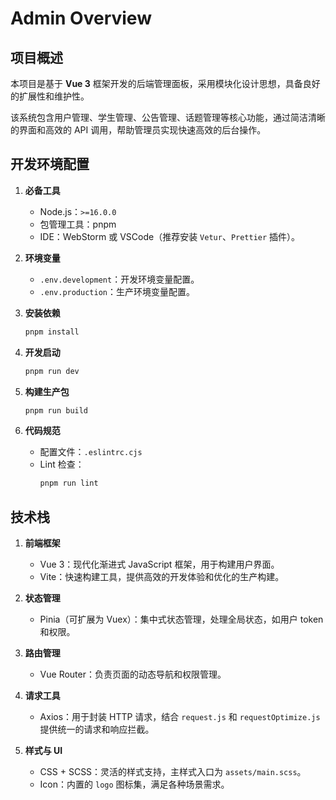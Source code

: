 # Admin Overview

## 项目概述

本项目是基于 **Vue 3** 框架开发的后端管理面板，采用模块化设计思想，具备良好的扩展性和维护性。

该系统包含用户管理、学生管理、公告管理、话题管理等核心功能，通过简洁清晰的界面和高效的 API 调用，帮助管理员实现快速高效的后台操作。

## 开发环境配置

1. **必备工具**
    - Node.js：`>=16.0.0`
    - 包管理工具：pnpm
    - IDE：WebStorm 或 VSCode（推荐安装 `Vetur`、`Prettier` 插件）。

2. **环境变量**
    - `.env.development`：开发环境变量配置。
    - `.env.production`：生产环境变量配置。

3. **安装依赖**
   ```bash
   pnpm install
   ```

4. **开发启动**
   ```bash
   pnpm run dev
   ```

5. **构建生产包**
   ```bash
   pnpm run build
   ```

6. **代码规范**
    - 配置文件：`.eslintrc.cjs`
    - Lint 检查：
      ```bash
      pnpm run lint
      ```

## 技术栈

1. **前端框架**
    - Vue 3：现代化渐进式 JavaScript 框架，用于构建用户界面。
    - Vite：快速构建工具，提供高效的开发体验和优化的生产构建。

2. **状态管理**
    - Pinia（可扩展为 Vuex）：集中式状态管理，处理全局状态，如用户 token 和权限。

3. **路由管理**
    - Vue Router：负责页面的动态导航和权限管理。

4. **请求工具**
    - Axios：用于封装 HTTP 请求，结合 `request.js` 和 `requestOptimize.js` 提供统一的请求和响应拦截。

5. **样式与 UI**
    - CSS + SCSS：灵活的样式支持，主样式入口为 `assets/main.scss`。
    - Icon：内置的 `logo` 图标集，满足各种场景需求。